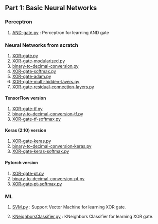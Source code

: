 ## Part 1: Basic Neural Networks

### Perceptron


1. [AND-gate.py](./AND-gate.py) : Perceptron for learning AND gate


### Neural Networks from scratch

1. [XOR-gate.py](./XOR-gate.py)
2. [XOR-gate-modularized.py](./XOR-gate-modularized.py)
3. [binary-to-decimal-conversion.py](./binary-to-decimal-conversion.py)
4. [XOR-gate-softmax.py](./XOR-gate-softmax.py)
5. [XOR-gate-adam.py](./XOR-gate-adam.py)
6. [XOR-gate-multi-hidden-layers.py](./XOR-gate-multi-hidden-layers.py)
7. [XOR-gate-residual-connection-layers.py](./XOR-gate-residual-connection-layers.py)

#### TensorFlow version

1. [XOR-gate-tf.py](./XOR-gate-tf.py)
2. [binary-to-decimal-conversion-tf.py](./binary-to-decimal-conversion-tf.py)
3. [XOR-gate-tf-softmax.py](./XOR-gate-tf-softmax.py)

#### Keras (2.10) version

1. [XOR-gate-keras.py](./XOR-gate-keras.py)
2. [binary-to-decimal-conversion-keras.py](./binary-to-decimal-conversion-keras.py)
3. [XOR-gate-keras-softmax.py](./XOR-gate-keras-softmax.py)

#### Pytorch version

1. [XOR-gate-pt.py](./XOR-gate-pt.py)
2. [binary-to-decimal-conversion-pt.py](./binary-to-decimal-conversion-pt.py)
3. [XOR-gate-pt-softmax.py](./XOR-gate-pt-softmax.py)

### ML

1. [SVM.py](./SVM.py) : Support Vector Machine for learning XOR gate.

2. [KNeighborsClassifier.py](./KNeighborsClassifier.py) : KNeighbors Classifier for learning XOR gate.

